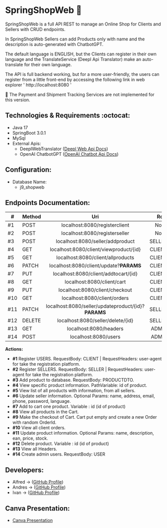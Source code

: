 # SpringShopWeb :leaves:

SpringShopWeb is a full API REST to manage an Online Shop for Clients and Sellers with CRUD endpoints.

In SpringShopWeb Sellers can add Products only with name and the description is auto-generated with ChatbotGPT. 

The default language is ENGLISH, but the Clients can register in their own language and the TranslateService (Deepl Api Translator) make an auto-translate for their own language.

The API is full backend working, but for a more user-friendly, the users can register from a little front-end by accessing the following link in web explorer ' http://localhost:8080 '

:construction: The Payment and Shipment Tracking Services are not implemented for this version.

## Technologies & Requirements :octocat:

- Java 17
- SpringBoot 3.0.1
- MySql
- External Apis:
  - DeeplWebTranslator (<a href="https://www.deepl.com/docs-api">Deepl Web Api Docs</a>)
  - OpenAI ChatbotGPT (<a href="https://beta.openai.com/docs/introduction">OpenAI Chatbot Api Docs</a>)

## Configuration:

- Database Name:
  - j9_shopweb

## Endpoints Documentation:

| #   | Method |                         Uri                         |   Role |
|-----|--------|:---------------------------------------------------:|-------:|
| #1  | POST   |            localhost:8080/registerclient            |   None |
| #2  | POST   |            localhost:8080/registerseller            |   None |
| #3  | POST   |          localhost:8080/seller/addproduct           | SELLER |
| #4  | GET    |       localhost:8080/client/viewproduct/{id}        | CLIENT |
| #5  | GET    |          localhost:8080/client/allproducts          | CLIENT |
| #6  | PATCH  |       localhost:8080/client/update?**PARAMS**       | CLIENT |
| #7  | PUT    |        localhost:8080/client/addtocart/{id}         | CLIENT |
| #8  | GET    |             localhost:8080/client/cart              | CLIENT |
| #9  | PUT    |           localhost:8080/client/checkout            | CLIENT |
| #10 | GET    |            localhost:8080/client/orders             | CLIENT |
| #11 | PATCH  | localhost:8080/seller/updateproduct/{id}?**PARAMS** | SELLER |
| #12 | DELETE |          localhost:8080/seller/delete/{id}          | SELLER |
| #13 | GET    |               localhost:8080/headers                |  ADMIN |
| #14 | POST   |                localhost:8080/users                 |  ADMIN |

**Actions:**
- **#1**  Register USERS. RequestBody: CLIENT | RequestHeaders: user-agent for take the registration platform.
- **#2**  Register SELLERS. RequestBody: SELLER | RequestHeaders: user-agent for take the registration platform.
- **#3**  Add product to database. RequestBody: PRODUCTDTO.
- **#4**  View specific product information. PathVariable: id of product.
- **#5**  View list of all products with information, from all sellers.
- **#6**  Update seller information. Optional Params: name, address, email, phone, password, language.
- **#7**  Add to cart one product. Variable : id (id of product)
- **#8**  View all products in the Cart. 
- **#9**  Make the checkout of Cart. Cart put empty and create a new Order with random OrderId.
- **#10**  View all client orders.
- **#11**  Update product information. Optional Params: name, description, ean, price, stock.
- **#12**  Delete product. Variable : id (id of product)
- **#13**  View all Headers.
- **#14**  Create admin users. RequestBody: USER


## Developers:

- Alfred -> (<a href="https://github.com/ainga-ri">GitHub Profile</a>)
- Andres -> (<a href="https://github.com/o-andres-m">GitHub Profile</a>)
- Ivan -> (<a href="https://github.com/IvanAmoros">GitHub Profile</a>)

## Canva Presentation:

- <a href="https://www.canva.com/design/DAFXoCunSSw/34rhWJenFkZxX-ZHz_HO-A/view?utm_content=DAFXoCunSSw&utm_campaign=designshare&utm_medium=link&utm_source=publishsharelink">Canva Presentation</a>

